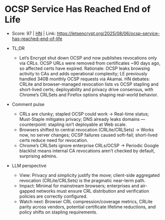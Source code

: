 # OCSP Service Has Reached End of Life

- Score: 97 | [HN](https://news.ycombinator.com/item?id=45242591) | Link: https://letsencrypt.org/2025/08/06/ocsp-service-has-reached-end-of-life

- TL;DR
    - Let’s Encrypt shut down OCSP and now publishes revocations only via CRLs. OCSP URLs were removed from certificates ~90 days ago, so affected certs have expired. Rationale: OCSP leaks browsing activity to CAs and adds operational complexity; LE previously handled 340B monthly OCSP requests via Akamai. HN debates: CRLite and browser-managed revocation lists vs OCSP stapling and short-lived certs; deployability and privacy drive consensus, with Chrome’s CRLSets and Firefox options shaping real-world behavior.

- Comment pulse
    - CRLs are clunky; stapled OCSP could work → Real-time status; Must-Staple mitigates privacy; DNS already leaks domains — counterpoint: stapling isn’t deployable at Web scale.
    - Browsers shifted to central revocation (CRLite/CRLSets) → Works now, no server changes; OCSP failures caused soft-fail; short-lived certs reduce need for revocation.
    - Chrome’s CRLSets ignore enterprise CRLs/OCSP → Periodic Google blacklist means internal CA revocations aren’t checked by default, surprising admins.

- LLM perspective
    - View: Privacy and simplicity justify the move; client-side aggregated revocation (CRLite/CRLSets) is the pragmatic near-term path.
    - Impact: Minimal for mainstream browsers; enterprises and air-gapped networks must ensure CRL distribution and verification policies are correctly configured.
    - Watch next: Browser CRL compression/coverage metrics, CRLite parity across vendors, potential certificate lifetime reductions, and policy shifts on stapling requirements.
